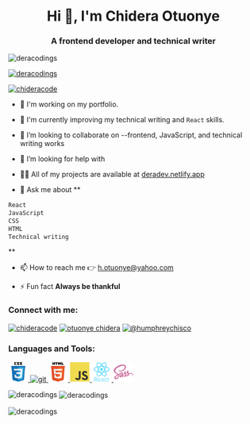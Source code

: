 <h1 align="center">Hi 👋, I'm Chidera Otuonye</h1>
<h3 align="center">A frontend developer and technical writer</h3>

<p align="left"> <img src="https://komarev.com/ghpvc/?username=deracodings&label=Profile%20views&color=0e75b6&style=flat" alt="deracodings" /> </p>

<p align="left"> <a href="https://github.com/ryo-ma/github-profile-trophy"><img src="https://github-profile-trophy.vercel.app/?username=deracodings" alt="deracodings" /></a> </p>

<p align="left"> <a href="https://twitter.com/chideracode" target="blank"><img src="https://img.shields.io/twitter/follow/chideracode?logo=twitter&style=for-the-badge" alt="chideracode" /></a> </p>

- 🔭 I'm working on my portfolio.

- 🌱 I'm currently improving my technical writing and `React` skills. 

- 👯 I’m looking to collaborate on 
--frontend, JavaScript, and technical writing works

- 🤝 I’m looking for help with 

- 👨‍💻 All of my projects are available at [deradev.netlify.app](deradev.netlify.app)

- 💬 Ask me about 
**
```
React
JavaScript 
CSS 
HTML 
Technical writing 
```
**

- 📫 How to reach me 👉 h.otuonye@yahoo.com

- ⚡ Fun fact **Always be thankful**

<h3 align="left">Connect with me:</h3>
<p align="left">
<a href="https://twitter.com/chideracode" target="blank"><img align="center" src="https://raw.githubusercontent.com/rahuldkjain/github-profile-readme-generator/master/src/images/icons/Social/twitter.svg" alt="chideracode" height="30" width="40" /></a>
<a href="https://linkedin.com/in/otuonye chidera" target="blank"><img align="center" src="https://raw.githubusercontent.com/rahuldkjain/github-profile-readme-generator/master/src/images/icons/Social/linked-in-alt.svg" alt="otuonye chidera" height="30" width="40" /></a>
<a href="https://medium.com/@humphreychisco" target="blank"><img align="center" src="https://raw.githubusercontent.com/rahuldkjain/github-profile-readme-generator/master/src/images/icons/Social/medium.svg" alt="@humphreychisco" height="30" width="40" /></a>
</p>

<h3 align="left">Languages and Tools:</h3>
<p align="left"> <a href="https://www.w3schools.com/css/" target="_blank" rel="noreferrer"> <img src="https://raw.githubusercontent.com/devicons/devicon/master/icons/css3/css3-original-wordmark.svg" alt="css3" width="40" height="40"/> </a> <a href="https://git-scm.com/" target="_blank" rel="noreferrer"> <img src="https://www.vectorlogo.zone/logos/git-scm/git-scm-icon.svg" alt="git" width="40" height="40"/> </a> <a href="https://www.w3.org/html/" target="_blank" rel="noreferrer"> <img src="https://raw.githubusercontent.com/devicons/devicon/master/icons/html5/html5-original-wordmark.svg" alt="html5" width="40" height="40"/> </a> <a href="https://developer.mozilla.org/en-US/docs/Web/JavaScript" target="_blank" rel="noreferrer"> <img src="https://raw.githubusercontent.com/devicons/devicon/master/icons/javascript/javascript-original.svg" alt="javascript" width="40" height="40"/> </a> <a href="https://reactjs.org/" target="_blank" rel="noreferrer"> <img src="https://raw.githubusercontent.com/devicons/devicon/master/icons/react/react-original-wordmark.svg" alt="react" width="40" height="40"/> </a> <a href="https://sass-lang.com" target="_blank" rel="noreferrer"> <img src="https://raw.githubusercontent.com/devicons/devicon/master/icons/sass/sass-original.svg" alt="sass" width="40" height="40"/> </a> </p>

<p><img align="left" src="https://github-readme-stats.vercel.app/api/top-langs?username=deracodings&show_icons=true&locale=en&layout=compact" alt="deracodings" /></p>

<p>&nbsp;<img align="center" src="https://github-readme-stats.vercel.app/api?username=deracodings&show_icons=true&locale=en" alt="deracodings" /></p>

<p><img align="center" src="https://github-readme-streak-stats.herokuapp.com/?user=deracodings&" alt="deracodings" /></p>
